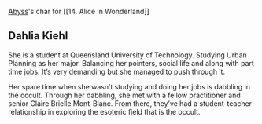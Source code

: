 [Abyss](Abyss.md)'s char for [[14. Alice in Wonderland]]

## Dahlia Kiehl

She is a student at Queensland University of Technology. Studying Urban Planning as her major. Balancing her pointers, social life and along with part time jobs. It’s very demanding but she managed to push through it.

Her spare time when she wasn’t studying and doing her jobs is dabbling in the occult. Through her dabbling, she met with a fellow practitioner and senior Claire Brielle Mont-Blanc. From there, they’ve had a student-teacher relationship in exploring the esoteric field that is the occult.